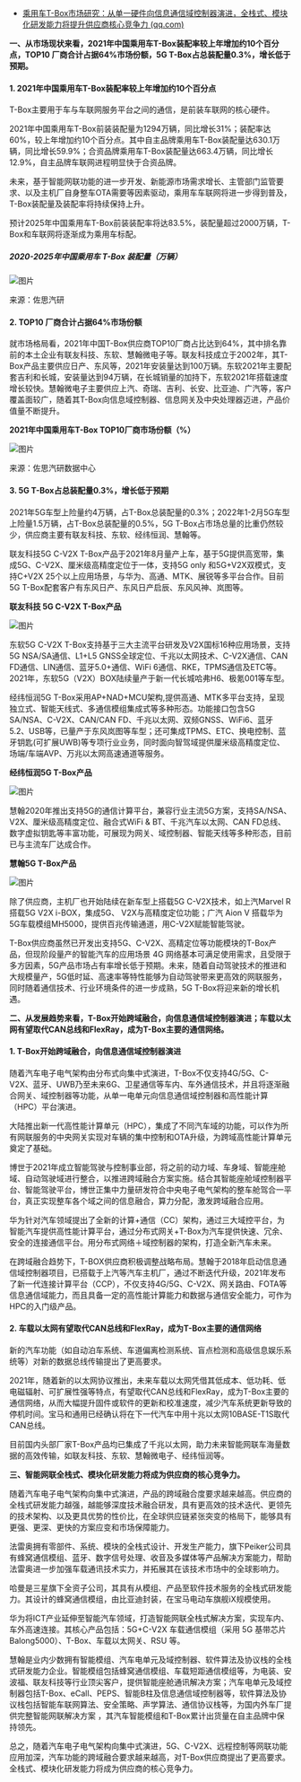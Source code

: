 - [乘用车T-Box市场研究：从单一硬件向信息通信域控制器演进，全栈式、模块化研发能力将提升供应商核心竞争力 (qq.com)](https://mp.weixin.qq.com/s/1Q1JWpKTOH5nkToJMszLSg)

**一、从市场现状来看，2021年中国乘用车T-Box装配率较上年增加约10个百分点，TOP10 厂商合计占据64%市场份额，5G T-Box占总装配量0.3%，增长低于预期。**

####  

#### **1.  2021年中国乘用车T-Box装配率较上年增加约10个百分点**



T-Box主要用于车与车联网服务平台之间的通信，是前装车联网的核心硬件。



2021年中国乘用车T-Box前装装配量为1294万辆，同比增长31%；装配率达60%，较上年增加约10个百分点。其中自主品牌乘用车T-Box装配量达630.1万辆，同比增长59.9%；合资品牌乘用车T-Box装配量达663.4万辆，同比增长12.9%，自主品牌车联网进程明显快于合资品牌。



未来，基于智能网联功能的进一步开发、新能源市场需求增长、主管部门监管要求、以及主机厂自身整车OTA需要等因素驱动，乘用车车联网将进一步得到普及， T-Box装配量及装配率将持续保持上升。



预计2025年中国乘用车T-Box前装装配率将达83.5%，装配量超过2000万辆，T-Box和车联网将逐渐成为乘用车标配。



##### **2020-2025年中国乘用车 T-Box 装配量（万辆）**

![图片](https://mmbiz.qpic.cn/sz_mmbiz_jpg/2icOarNW84W57LWA2D7qhehXarv8Kq79txfTFWVwUwuQXYQsDK3qAm64pIugicfiaXVvIibT1I21ZiauhbKJhme0kNA/640?wx_fmt=jpeg&wxfrom=5&wx_lazy=1&wx_co=1)

来源：佐思汽研



#### **2.  TOP10 厂商合计占据64%市场份额**



就市场格局看，2021年中国T-Box供应商TOP10厂商占比达到64%，其中排名靠前的本土企业有联友科技、东软、慧翰微电子等。联友科技成立于2002年，其T-Box产品主要供应日产、东风等，2021年安装量达到100万辆。东软2021年主要配套吉利和长城，安装量达到94万辆，在长城销量的加持下，东软2021年搭载速度增长较快。慧翰微电子主要供应上汽、奇瑞、吉利、长安、比亚迪、广汽等，客户覆盖面较广，随着其T-Box向信息域控制器、信息网关及中央处理器迈进，产品价值量不断提升。



**2021年中国乘用车T-Box TOP10厂商市场份额（%）**

![图片](https://mmbiz.qpic.cn/sz_mmbiz_jpg/2icOarNW84W57LWA2D7qhehXarv8Kq79tzLPBZTOIEKjcf976yy6UyBibRT37vzjYFUicCzQFogf1lbRIpzicurhcg/640?wx_fmt=jpeg&wxfrom=5&wx_lazy=1&wx_co=1)

来源：佐思汽研数据中心



#### **3. 5G T-Box占总装配量0.3%，增长低于预期**



2021年5G车型上险量约4万辆，占T-Box总装配量的0.3%；2022年1-2月5G车型上险量1.5万辆，占T-Box总装配量的0.5%，5G T-Box占市场总量的比重仍然较少，供应商主要有联友科技、东软、经纬恒润、慧翰等。



联友科技5G C-V2X T-Box产品于2021年8月量产上车，基于5G提供高宽带，集成5G、C-V2X、厘米级高精度定位于一体，支持5G only 和5G+V2X双模式，支持C+V2X 25个以上应用场景，与华为、高通、MTK、展锐等多平台合作。目前5G T-Box配套客户有东风日产、东风日产启辰、东风风神、岚图等。



**联友科技 5G C-V2X T-Box产品**

![图片](https://mmbiz.qpic.cn/sz_mmbiz_png/2icOarNW84W57LWA2D7qhehXarv8Kq79tIs1dBrCb7HuoREFD5VpouBN04zDNYyOKagtY2mIXmAYDfiasP03b8DA/640?wx_fmt=png&wxfrom=5&wx_lazy=1&wx_co=1)



东软5G C-V2X T-Box支持基于三大主流平台研发及V2X国标16种应用场景，支持5G NSA/SA通信、L1+L5 GNSS全球定位、千兆以太网技术、C-V2X通信、CAN FD通信、LIN通信、蓝牙5.0+通信、WiFi 6通信、RKE，TPMS通信及ETC等。2021年，东软5G（V2X）BOX陆续量产于新一代长城哈弗H6、极氪001等车型。



经纬恒润5G T-Box采用AP+NAD+MCU架构,提供高通、MTK多平台支持，呈现独立式、智能天线式、多通信模组集成式等多种形态。功能接口包含5G SA/NSA、C-V2X、CAN/CAN FD、千兆以太网、双频GNSS、WiFi6、蓝牙5.2、USB等，已量产于东风岚图等车型；还可集成TPMS、ETC、换电控制、蓝牙钥匙(可扩展UWB)等专项行业业务，同时面向智驾域提供厘米级高精度定位、场端/车端AVP、万兆以太网高速通道等服务。



**经纬恒润5G T-Box产品**

![图片](https://mmbiz.qpic.cn/sz_mmbiz_png/2icOarNW84W57LWA2D7qhehXarv8Kq79tg8gZJuRE4TsbXDdic0YsViasDaCHJicqAauMrN0aOcib0ZgRYKuL9Nhx7g/640?wx_fmt=png&wxfrom=5&wx_lazy=1&wx_co=1)



慧翰2020年推出支持5G的通信计算平台，兼容行业主流5G方案，支持SA/NSA、V2X、厘米级高精度定位、融合式WiFi & BT、千兆汽车以太网、CAN FD总线、数字虚拟钥匙等丰富功能，可展现为网关、域控制器、智能天线等多种形态，目前已与主流车厂达成合作。



**慧翰5G T-Box产品**

![图片](https://mmbiz.qpic.cn/sz_mmbiz_png/2icOarNW84W57LWA2D7qhehXarv8Kq79tUGYJQfPXWsFqFvoIXaGmBY8X1NXCqWicWCucKIQCE0NUMUtt878ZLZw/640?wx_fmt=png&wxfrom=5&wx_lazy=1&wx_co=1)



除了供应商，主机厂也开始陆续在新车型上搭载5G C-V2X技术，如上汽Marvel R搭载5G V2X i-BOX，集成5G、 V2X与高精度定位功能；广汽 Aion V 搭载华为5G车载模组MH5000，提供百兆传输通道，用C-V2X赋能智能驾驶。



T-Box供应商虽然已开发出支持5G、C-V2X、高精定位等功能模块的T-Box产品，但现阶段量产的智能汽车的应用场景 4G 网络基本可满足使用需求，且受限于多方因素，5G产品市场占有率增长低于预期。未来，随着自动驾驶技术的推进和大规模量产，5G低时延、高速率等特性能够为自动驾驶带来更高效的网联服务，同时随着通信技术、行业环境条件的进一步成熟，5G T-Box将迎来新的增长机遇。



**二、从发展趋势来看，T-Box开始跨域融合，向信息通信域控制器演进；车载以太网有望取代CAN总线和FlexRay，成为T-Box主要的通信网络。**

####  

#### **1. T-Box开始跨域融合，向信息通信域控制器演进**



随着汽车电子电气架构由分布式向集中式演进，T-Box不仅支持4G/5G、C-V2X、蓝牙、UWB乃至未来6G、卫星通信等车内、车外通信技术，并且将逐渐融合网关、域控制器等功能，从单一电单元向信息通信域控制器和高性能计算（HPC）平台演进。



大陆推出新一代高性能计算单元（HPC），集成了不同汽车域的功能，可以作为所有网联服务的中央网关实现对车辆的集中控制和OTA升级，为跨域高性能计算单元奠定了基础。



博世于2021年成立智能驾驶与控制事业部，将之前的动力域、车身域、智能座舱域、自动驾驶域进行整合，以推进跨域融合方案实施。结合其智能座舱域控制器平台、智能驾驶平台，博世正集中力量研发符合中央电子电气架构的整车舱驾合一平台，真正实现整车各个域之间的信息融合，算力分配，激发跨域融合应用。



华为针对汽车领域提出了全新的计算+通信（CC）架构，通过三大域控平台，为智能汽车提供高性能计算平台，通过分布式网关+T-Box为汽车提供快速、冗余、安全的连接通信平台。用分布式网络＋域控制器的架构，打造全新汽车未来。



在跨域融合趋势下，T-BOX供应商积极调整战略布局。慧翰于2018年启动信息通信域控制器项目，已搭载于上汽等汽车主机厂，通过不断迭代升级，2021年发布了新一代连接计算平台（CCP），不仅支持4G/5G、C-V2X、网关路由、FOTA等信息通信域能力，而且具备一定的高性能计算能力和数据与通信安全能力，可作为HPC的入门级产品。



#### **2. 车载以太网有望取代CAN总线和FlexRay，成为T-Box主要的通信网络**



新的汽车功能（如自动泊车系统、车道偏离检测系统、盲点检测和高级信息娱乐系统等）对新的数据总线传输提出了更高要求。



2021年，随着新的以太网协议推出，未来车载以太网凭借其低成本、低功耗、低电磁辐射、可扩展性强等特点，有望取代CAN总线和FlexRay，成为T-Box主要的通信网络，从而大幅提升固件或软件的更新和校准速度，减少汽车系统更新导致的停机时间。宝马和通用已经确认将在下一代汽车中用十兆以太网10BASE-T1S取代CAN总线。



目前国内头部厂家T-Box产品均已集成了千兆以太网，助力未来智能网联车海量数据的高效传输，如联友科技、东软、慧翰微电子、经纬恒润等。



**三、智能网联全栈式、模块化研发能力将成为供应商的核心竞争力。**



随着汽车电子电气架构向集中式演进，产品的跨域融合度要求越来越高。供应商的全栈式研发能力越强，越能够深度技术融合研发，具有更高效的技术迭代、更领先的技术架构、以及更具优势的性价比，在全球供应链紧张突变的格局下，能够具有更强、更深、更快的方案应变和市场保障能力。



法雷奥拥有零部件、系统、模块的全栈式设计、开发生产能力，旗下Peiker公司具有蜂窝通信模组、蓝牙、数字信号处理、收音及多媒体等产品解决方案能力，帮助法雷奥进一步加强车载通讯技术实力，并拓展其在该技术市场中的全球影响力。



哈曼是三星旗下全资子公司，其具有从模组、产品至软件技术服务的全栈式研发能力。其设计的蜂窝通信模组，由比亚迪封装，在宝马电动车旗舰iX规模使用。



华为将ICT产业延伸至智能汽车领域，打造智能网联全栈式解决方案，实现车内、车外高速连接。其核心产品包括：5G+C-V2X 车载通信模组（采用 5G 基带芯片 Balong5000）、T-Box、车载以太网关、RSU 等。



慧翰是业内少数拥有智能模组、汽车电单元及域控制器、软件算法及协议栈的全栈式研发能力企业。智能模组包括蜂窝通信模组、车载短距通信模组等，为电装、安波福、联友科技等行业顶尖客户，提供智能座舱通讯解决方案；汽车电单元及域控制器包括T-Box、eCall、PEPS、智能B柱及信息通信域控制器等，软件算法及协议栈包括智能车联网算法、安全策略、声学算法、通信协议栈等，为国内外车厂提供完整智能网联解决方案 ，其汽车智能模组和T-Box累计出货量在自主品牌中保持领先。



总之，随着汽车电子电气架构向集中式演进，5G、C-V2X、远程控制等网联功能应用加深，汽车功能的跨域融合要求越来越高，对T-Box供应商提出了更高要求。全栈式、模块化研发能力将成为供应商的核心竞争力。